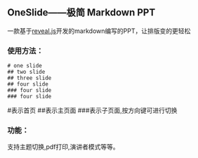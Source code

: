 ## OneSlide——极简 Markdown PPT

一款基于[reveal.js](https://github.com/hakimel/reveal.js)开发的markdown编写的PPT，让排版变的更轻松

### 使用方法：
```
# one slide
## two slide
## three slide 
## four slide 
### four slide
### four slide
```
#表示首页 ##表示主页面 ###表示子页面,按方向键可进行切换
### 功能：
支持主题切换,pdf打印,演讲者模式等等。
